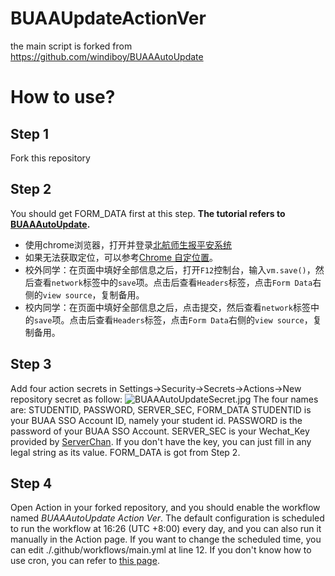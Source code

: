 # BUAAUpdateActionVer
the main script is forked from https://github.com/windiboy/BUAAAutoUpdate

# How to use?
## Step 1
Fork this repository
## Step 2
You should get FORM_DATA first at this step.
**The tutorial refers to [BUAAAutoUpdate](https://github.com/windiboy/BUAAAutoUpdate).**
- 使用chrome浏览器，打开并登录[北航师生报平安系统](https://app.buaa.edu.cn/site/buaaStudentNcov/index)
- 如果无法获取定位，可以参考[Chrome 自定位置](https://blog.csdn.net/u010844189/article/details/81163438)。
- 校外同学：在页面中填好全部信息之后，打开`F12`控制台，输入`vm.save()`，然后查看`network`标签中的`save`项。点击后查看`Headers`标签，点击`Form Data`右侧的`view source`，复制备用。
- 校内同学：在页面中填好全部信息之后，点击提交，然后查看`network`标签中的`save`项。点击后查看`Headers`标签，点击`Form Data`右侧的`view source`，复制备用。
## Step 3
Add four action secrets in Settings->Security->Secrets->Actions->New repository secret as follow:
![BUAAAutoUpdateSecret.jpg](https://s2.loli.net/2022/07/05/pRWwYiA4Ovx2hBZ.jpg)
The four names are: STUDENTID, PASSWORD, SERVER_SEC, FORM_DATA
STUDENTID is your BUAA SSO Account ID, namely your student id.
PASSWORD is the password of your BUAA SSO Account.
SERVER_SEC is your Wechat_Key provided by [ServerChan](https://sct.ftqq.com/). If you don't have the key, you can just fill in any legal string as its value.
FORM_DATA is got from Step 2.
## Step 4
Open Action in your forked repository, and you should enable the workflow named *BUAAAutoUpdate Action Ver*.
The default configuration is scheduled to run the workflow at 16:26 (UTC +8:00) every day, and you can also run it manually in the Action page.
If you want to change the scheduled time, you can edit ./.github/workflows/main.yml at line 12.
If you don't know how to use cron, you can refer to [this page](https://docs.github.com/cn/actions/using-workflows/events-that-trigger-workflows#schedule).
